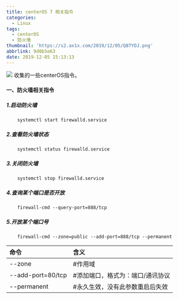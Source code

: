 ```yaml
---
title: centerOS 7 相关指令
categories:
  - Linux
tags:
  - centerOS
  - 防火墙
thumbnail: 'https://s2.ax1x.com/2019/12/05/Q8TYDJ.png'
abbrlink: 9d0b5e63
date: 2019-12-05 15:13:13
---
```




![](bafc0e00/Fancybox_example.png)
收集的一些centerOS指令。
<!--more-->

#### 一、防火墙相关指令

##### 1.启动防火墙
```
	systemctl start firewalld.service
```
##### 2.查看防火墙状态 
```
	systemctl status firewalld.service
```
##### 3.关闭防火墙
```
	systemctl stop firewalld.service  
```
##### 4.查询某个端口是否开放
```
	firewall-cmd --query-port=888/tcp
```
##### 5.开放某个端口号
```
	firewall-cmd --zone=public --add-port=888/tcp --permanent
```
| 命令 | 含义 |
|:--|:--|
| --zone | #作用域 |
| --add-port=80/tcp | #添加端口，格式为：端口/通讯协议 |
| --permanent | #永久生效，没有此参数重启后失效 |
